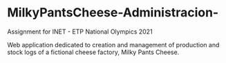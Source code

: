 # MilkyPantsCheese-Administracion-

Assignment for INET - ETP National Olympics 2021

Web application dedicated to creation and management of production and stock logs of a fictional cheese factory, Milky Pants Cheese.
